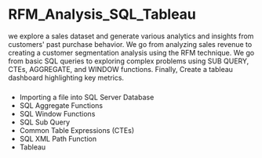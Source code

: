 # RFM_Analysis_SQL_Tableau

we explore a sales dataset and generate various analytics and insights from customers' past purchase behavior. We go from analyzing sales revenue to creating a customer segmentation analysis using the RFM technique. We go from basic SQL queries to exploring complex problems using SUB QUERY, CTEs, AGGREGATE, and WINDOW functions. Finally, Create a tableau dashboard highlighting key metrics.

###
- Importing a file into SQL Server Database
- SQL Aggregate Functions
- SQL Window Functions
- SQL Sub Query
- Common Table Expressions (CTEs)
- SQL XML Path Function
- Tableau
